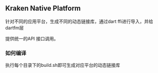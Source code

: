 ## Kraken Native Platform

针对不同的应用平台，生成不同的动态链接库，通过dart ffi进行导入，并给dartfm层

提供统一的API 接口调用。

### 如何编译

执行每个目录下的build.sh即可生成对应平台的动态链接库

